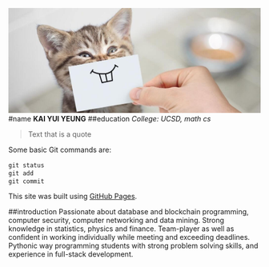 ![funny cat](interesting-cat-facts.jpg)
#name
**KAI YUI YEUNG**
##education
*College: UCSD, math cs*



> Text that is a quote

Some basic Git commands are:
```
git status
git add
git commit
```


This site was built using [GitHub Pages](https://pages.github.com/).


##introduction
Passionate about database and blockchain programming, computer security, computer networking and data mining.
Strong knowledge in statistics, physics and finance. Team-player as well as confident in working individually while
meeting and exceeding deadlines.
Pythonic way programming students with strong problem solving skills, and experience in full-stack development.